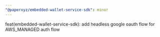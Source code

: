 ```yaml
---
"@paperxyz/embedded-wallet-service-sdk": minor
---
```


feat(embedded-wallet-service-sdk): add headless google oauth flow for AWS_MANAGED auth flow
